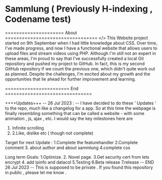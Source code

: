 # Sammlung ( Previously H-indexing , Codename test)

===================== About ================================= </> 
This Website project started on 9th September when I had little knowledge about CSS. Over time, I've made progress, and now I have a functional website that allows users to upload files and stream videos using PHP. Although I'm still not an expert in these areas, I'm proud to say that I've successfully created a local Git repository and pushed my project to GitHub. In fact, this is my second GitHub repository if we count the previous one, which didn't quite work out as planned. Despite the challenges, I'm excited about my growth and the opportunities that lie ahead for further improvement and learning.

======================= End  ===============================

++++Updates+++
-- 26 Jul 2023 : --
 I have decided to do these ' Updates ' to the repo, much like a changelog for a app. So at this time the webpage is finally resembling something that can be called a website - with some animation , js, ajax , etc. 
I would say the key milestones here are 
1. Infinite scrolling
2. 2.Like, dislike etc ( though not complete) 

Target for next Update : 
1.Complete the featurehandler
2.Complete comment
3. about author and about sammlung
4.complete css

Long term Goals:
1.Optimize.
2. Novel page.
3.Get security cert from lets encrypt
4. add ipinfo and datacol
5.Testing
6.Beta release
7.release
-- END 26 Jul 2023 --
This is supposed to be private . If you found this repository in public , please let me know .
